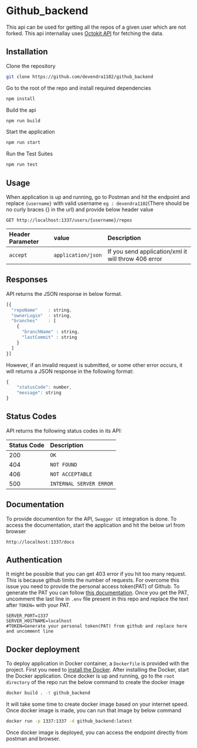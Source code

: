 # Github_backend

This api can be used for getting all the repos of a given user which are not forked. This api internallay uses [Octokit API](https://docs.github.com/en/rest/guides/getting-started-with-the-rest-api) for fetching the data.

## Installation

Clone the repository

```bash
git clone https://github.com/devendra1102/github_backend
```

Go to the root of the repo and install required dependencies
```bash
npm install
```

Build the api
```bash
npm run build
```
Start the application
```bash
npm run start
```

Run the Test Suites
```bash
npm run test
```

## Usage

When application is up and running, go to Postman and hit the endpoint and replace `{username}` with valid username `eg : devendra1102`(There should be no curly braces {} in the url) and provide below header value

```http
GET http://localhost:1337/users/{username}/repos
```

| Header Parameter | value | Description |
| :--- | :--- | :--- |
| `accept` | `application/json` | If you send application/xml it will throw 406 error |

## Responses

API returns the JSON response in below format.

```javascript
[{
  "repoName"    : string,
  "ownerLogin"  : string,
  "branches"    : [
    {
      "branchName" : string,
      "lastCommit" : string
    }
  ]
}]
```

However, if an invalid request is submitted, or some other error occurs, it will returns a JSON response in the following format:

```javascript
{
    "statusCode": number,
    "message": string
}
```

## Status Codes

API returns the following status codes in its API:

| Status Code | Description |
| :--- | :--- |
| 200 | `OK` |
| 404 | `NOT FOUND` |
| 406 | `NOT ACCEPTABLE` |
| 500 | `INTERNAL SERVER ERROR` |

## Documentation

To provide documention for the API, `Swagger UI` integration is done. To access the documentation, start the application and hit the below url from browser
```http
http://localhost:1337/docs
```

## Authentication

It might be possible that you can get 403 error if you hit too many request. This is because github limits the number of requests. For overcome this issue you need to provide the personal access token(PAT) of Github. To generate the PAT you can follow [this documentation](https://docs.github.com/en/authentication/keeping-your-account-and-data-secure/creating-a-personal-access-token). Once you get the PAT, uncomment the last line in `.env` file present in this repo and replace the text after `TOKEN=` with your PAT.

```.env
SERVER_PORT=1337
SERVER_HOSTNAME=localhost
#TOKEN=Generate your personal token(PAT) from github and replace here and uncomment line
```
## Docker deployment

To deploy application in Docker container, a `Dockerfile` is provided with the project. First you need to [install the Docker](https://docs.docker.com/get-docker/). After installing the Docker, start the Docker application. Once docker is up and running, go to the `root directory` of the repo run the below command to create the docker image

```bash
docker build . -t github_backend
```

It will take some time to create docker image based on your internet speed. Once docker image is made, you can run that image by below command

```bash
docker run -p 1337:1337 -d github_backend:latest
```

Once docker image is deployed, you can access the endpoint directly from postman and browser.
